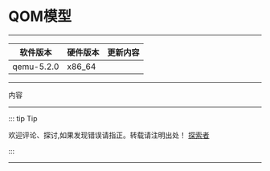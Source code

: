 
# QOM模型

---

| 软件版本  | 硬件版本 | 更新内容 |
|---------|--------|----------|
|qemu-5.2.0| x86_64   |        |

---

内容


---
::: tip Tip 

欢迎评论、探讨,如果发现错误请指正。转载请注明出处！ [探索者](http://www.tsz.wiki) 

:::


---
<Vssue :title="$title"/>
